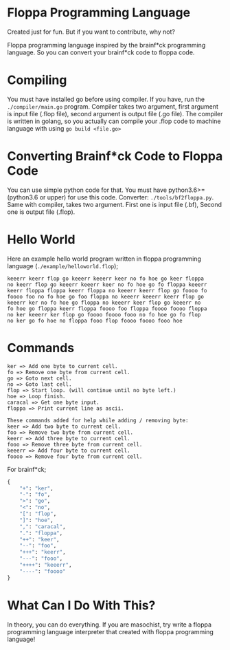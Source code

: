 # Floppa Programming Language
Created just for fun. But if you want to contribute, why not?

Floppa programming language inspired by the brainf\*ck programming language. So you can convert your brainf\*ck code to floppa code.

# Compiling
You must have installed go before using compiler. If you have, run the `./compiler/main.go` program. Compiler takes two argument, first argument is input file (.flop file), second argument is output file (.go file). The compiler is written in golang, so you actually can compile your .flop code to machine language with using `go build <file.go>`

# Converting Brainf*ck Code to Floppa Code
You can use simple python code for that. You must have python3.6>= (python3.6 or upper) for use this code. Converter: `./tools/bf2floppa.py`. Same with compiler, takes two argument. First one is input file (.bf), Second one is output file (.flop).

# Hello World
Here an example hello world program written in floppa programming language (`./example/helloworld.flop`);
```flop
keeerr keerr flop go keeerr keeerr keer no fo hoe go keer floppa 
no keerr flop go keeerr keeerr keer no fo hoe go fo floppa keeerr 
keerr floppa floppa keerr floppa no keeerr keerr flop go foooo fo 
foooo foo no fo hoe go foo floppa no keeerr keeerr keerr flop go 
keeerr ker no fo hoe go floppa no keeerr keer flop go keeerr no 
fo hoe go floppa keerr floppa foooo foo floppa foooo foooo floppa 
no ker keeerr ker flop go foooo foooo fooo no fo hoe go fo flop 
no ker go fo hoe no floppa fooo flop foooo foooo fooo hoe
```

# Commands
```
ker => Add one byte to current cell.
fo => Remove one byte from current cell.
go => Goto next cell.
no => Goto last cell.
flop => Start loop. (will continue until no byte left.)
hoe => Loop finish.
caracal => Get one byte input.
floppa => Print current line as ascii.

These commands added for help while adding / removing byte:
keer => Add two byte to current cell.
foo => Remove two byte from current cell.
keerr => Add three byte to current cell.
fooo => Remove three byte from current cell.
keeerr => Add four byte to current cell.
foooo => Remove four byte from current cell.
```
For brainf*ck;
```py
{
    "+": "ker",
    "-": "fo",
    ">": "go",
    "<": "no",
    "[": "flop",
    "]": "hoe",
    ",": "caracal",
    ".": "floppa",
    "++": "keer",
    "--": "foo",
    "+++": "keerr",
    "---": "fooo",
    "++++": "keeerr",
    "----": "foooo"
}
```

# What Can I Do With This?
In theory, you can do everything. If you are masochist, try write a floppa programming language interpreter that created with floppa programming language!
